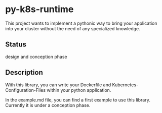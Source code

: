 # py-k8s-runtime
This project wants to implement a pythonic way to bring your application into your cluster without the need of any specialized knowledge.

## Status

design and conception phase

## Description

With this library, you can write your Dockerfile and Kubernetes-Configuration-Files within your python application.

In the example.md file, you can find a first example to use this library. Currently it is under a conception phase.
